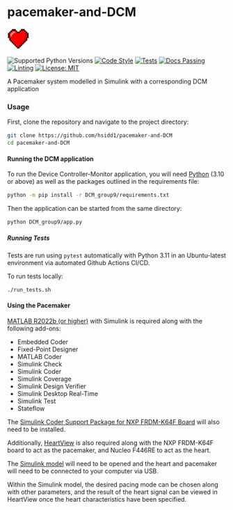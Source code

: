 # pacemaker-and-DCM
<img src="DCM_group9/imgs/heartLogo.png" alt="Logo" width="50" height="50">


![Supported Python Versions](https://img.shields.io/badge/supported%20python%20versions-3.10%20%7C%203.11-blue) [![Code Style](https://img.shields.io/badge/code%20style-black-000000.svg)](https://github.com/psf/black) [![Tests](https://github.com/pylint-dev/pylint/actions/workflows/tests.yaml/badge.svg?branch=main)](https://github.com/hsidd1/pacemaker-and-dcm/actions)
 [![Docs Passing](https://img.shields.io/badge/docs-passing-brightgreen)](docs_group9/) [![Linting](https://img.shields.io/badge/linting-pylint-yellowgreen)](https://github.com/pylint-dev/pylint) 
<a href="https://github.com/hsidd1/pacemaker-and-dcm/blob/main/LICENSE"><img alt="License: MIT" src="https://black.readthedocs.io/en/stable/_static/license.svg"></a>




A Pacemaker system modelled in Simulink with a corresponding DCM application

### Usage 

First, clone the repository and navigate to the project directory:
```sh 
git clone https://github.com/hsidd1/pacemaker-and-DCM
cd pacemaker-and-DCM
```

#### Running the DCM application 
To run the Device Controller-Monitor application, you will need
 [Python](https://www.python.org/downloads/) (3.10 or above) as well as 
the packages outlined in the requirements file:

```sh
python -m pip install -r DCM_group9/requirements.txt
``` 

Then the application can be started from the same directory:
```sh
python DCM_group9/app.py
```
##### Running Tests
Tests are run using `pytest` automatically with Python 3.11 in an Ubuntu-latest environment via automated Github Actions CI/CD. 

To run tests locally: 
```sh
./run_tests.sh
```

#### Using the Pacemaker
[MATLAB R2022b (or higher)](https://www.mathworks.com/products/matlab.html) with Simulink is required along with the following add-ons:
- Embedded Coder
- Fixed-Point Designer
- MATLAB Coder
- Simulink Check
- Simulink Coder
- Simulink Coverage
- Simulink Design Verifier
- Simulink Desktop Real-Time
- Simulink Test
- Stateflow

The [Simulink Coder Support Package for NXP FRDM-K64F Board](https://www.mathworks.com/matlabcentral/fileexchange/55318-simulink-coder-support-package-for-nxp-frdm-k64f-board) will also need to be installed.

Additionally, [HeartView](https://github.com/theguymeyer/heartview) is also required along with the NXP FRDM-K64F board to act as the pacemaker, and Nucleo F446RE to act as the heart.

The [Simulink model](https://github.com/hsidd1/pacemaker-and-DCM/blob/main/simulink_group9/Assignment_1_Simulink.slx) will need to be opened and the heart and pacemaker will need to be connected to your computer via USB.

Within the Simulink model, the desired pacing mode can be chosen along with other parameters, and the result of the heart signal can be viewed in HeartView once the heart characteristics have been specified.
<!---
#### Contributors
add your credits here
-->
